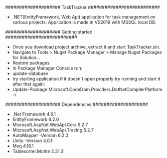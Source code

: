 #################### TaskTracker ##########################
- .NET(EntityFramework, Web Api) application for task management on various projects. Application is made in VS2019 with MSSQL local DB.

#################### Getting started ##########################
- Once you download project archive, extract it and start TaskTracker.sln.
- Navigate to Tools > Nuget Package Manager > Manage Nuget Packages for Solution...
- Restore packages
- In Package Manager Console run:
- update-database
- try starting application if it doesn't open properly try running and start it after that again:
- Update-Package Microsoft.CodeDom.Providers.DotNetCompilerPlatform -r

#################### Dependencies ####################
- .Net Framework 4.6.1
- EntityFramework 6.2.0
- Microsoft.AspNet.WebApi.Cors 5.2.7
- Microsoft.AspNet.WebApi.Tracing 5.2.7
- AutoMapper -Version 6.2.2
- Unity -Version 4.0.1
- Moq 4.16.1
- Tablesorter.Mottie 2.31.3
